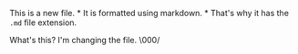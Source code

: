 This is a new file. * It is formatted using markdown. * That's why it has the `.md` file extension.

What's this? I'm changing the file. \000/
